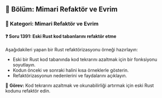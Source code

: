 ## 📘 Bölüm: Mimari Refaktör ve Evrim  
### 🔹 Kategori: Mimari Refaktör ve Evrim  
#### ❓ Soru 1391: Eski Rust kod tabanlarını refaktör etme

Aşağıdakileri yapan bir Rust refaktörizasyonu örneği hazırlayın:

- Eski bir Rust kod tabanında kod tekrarını azaltmak için bir fonksiyonu soyutlayın.
- Kodun önceki ve sonraki halini kısa örneklerle gösterin.
- Refaktörizasyonun nedenlerini ve faydalarını açıklayın.

🔧 **Görev:** Kod tekrarını azaltmak ve okunabilirliği artırmak için eski Rust kodunu refaktör edin.
